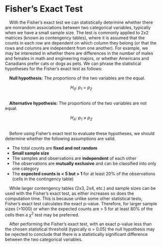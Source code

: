 
# Fisher’s Exact Test

 With the Fisher’s exact test we can statistically determine whether
there are nonrandom associations between two categorical variables,
typically when we have a small sample size. The test is commonly applied
to 2x2 matrices (known as contengency tables), where it is assumed that
the counts in each row are dependent on which column they belong (or
that the rows and columns are independent from one another). For
example, we may be interested in whether there are differences in the
number of males and females in math and engineering majors, or whether
Americans and Canadians prefer cats or dogs as pets. We can phrase the
statistical hypotheses for the Fisher’s exact test as follows:

 **Null hypothesis:** The proportions of the two variables are the
equal.
<center>
<i>H<sub>0</sub>: p<sub>1</sub> = p<sub>2</sub></i>
</center>

<br>

 <b>Alternative hypothesis:</b> The proportions of the two variables are
not equal. <br>
<center>
<i>H<sub>A</sub>: p<sub>1</sub> ≠ p<sub>2</sub></i>
</center>

<br>

 Before using Fisher’s exact test to evaluate these hypotheses, we
should determine whether the following assumptions are valid.

-   The total counts are **fixed and not random**
-   **Small sample size**
-   The samples and observations are **independent** of each other
-   The observations are **mutually exclusive** and can be classified
    into only one category
-   The **expected counts is &lt; 5 but &gt; 1** for at least 20% of the
    observations (cells in the contingency table)

 While larger contengency tables (2x3, 2x4, etc.) and sample sizes can
be used with the Fisher’s exact test, as either increases so does the
computation time. This is because unlike some other statistical tests,
Fisher’s exact test calculates the exact p-value. Therefore, for larger
sample sizes (&gt;1000) or when the expected counts are &gt; 5 for at
least 80% of the cells then a <i>χ</i><sup>2</sup> test may be
preferred.

 After performing the Fisher’s exact test, with an exact p-value less
than the chosen statistical threshold (typically α = 0.05) the null
hypothesis may be rejected to conclude that there is a statistically
significant difference between the two categorical variables.
